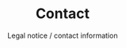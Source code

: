 ---
layout: page
category: impressum

title: Contact
subtitle: Legal notice / contact information

table_of_contents:
  Impressum:
  Information Privacy:
---